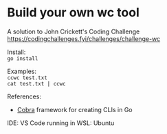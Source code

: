 # Build your own wc tool
A solution to John Crickett's Coding Challenge
https://codingchallenges.fyi/challenges/challenge-wc

Install:  
```go install```

Examples:  
```ccwc test.txt```  
```cat test.txt | ccwc```


References:  
- [Cobra](https://github.com/spf13/cobra) framework for creating CLIs in Go

 
 IDE: VS Code running in WSL: Ubuntu  
